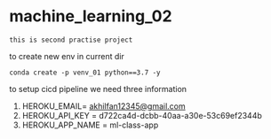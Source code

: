 # machine_learning_02
```
this is second practise project
```
to create new env in current dir
```
conda create -p venv_01 python==3.7 -y
```
to setup cicd pipeline we need three information
1. HEROKU_EMAIL= akhilfan12345@gmail.com
2. HEROKU_API_KEY = d722ca4d-dcbb-40aa-a30e-53c69ef2344b
3. HEROKU_APP_NAME = ml-class-app


